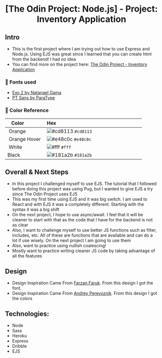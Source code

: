 <h1 align="center">
[The Odin Project: Node.js] - Project: Inventory Application
</h1>

## Intro

-   This is the first project where I am trying out how to use Express and Node.js. Using EJS was great since I learned that you can create html from the backend! I had no idea
-   You can find more on the project here: [The Odin Project - Inventory Application](https://www.theodinproject.com/paths/full-stack-javascript/courses/nodejs/lessons/inventory-application)

### 📗 Fonts used

-   [Exo 2 by Natanael Gama](https://fonts.google.com/specimen/Exo+2#standard-styles)
-   [PT Sans by ParaType](https://fonts.google.com/specimen/PT+Sans?query=PT+)

### 🎨 Color Reference

|  Color            |  Hex                                                                 |
| ----------------- | -------------------------------------------------------------------- |
|  Orange           |  ![#cd8113](https://via.placeholder.com/10/cd8113?text=+) `#cd8113`  |
|  Orange Hover     |  ![#e48c0c](https://via.placeholder.com/10/e48c0c?text=+) `#e48c0c`  |
|  White            |  ![#fff](https://via.placeholder.com/10/fff?text=+) `#fff`           |
| Black             |  ![#181a2b](https://via.placeholder.com/10/181a2b?text=+) `#181a2b`  |

## Overall & Next Steps

-   In this project I challenged myself to use EJS. The tutorial that I followed before doing this project was using Pug, but I wanted to give EJS a try since The Odin Project uses EJS
-   This was my first time using EJS and it was big switch. I am used to React and with EJS it was a completely different. Starting with the syntax it was a big shift
-   On the next project, I hope to use async/await. I feel that it will be cleaner to start with that as the code that I have for the backend is not as clear
-   Also, I want to challenge myself to use better JS functions such as filter, includes, etc. All of these are functions that are available and can do a lot if use wisely. On the next project I am going to use them
-   Also, want to practice using nullish coalescing!
-   Mostly want to practice writing cleaner JS code by taking advantage of all the features

## Design

-   Design Inspiration Came From [Farzan Faruk](https://dribbble.com/shots/15741690-VR-Store-Website-concept). From this design I got the font.
-   Design Inspiration Came From [Andrey Perevoznik](https://dribbble.com/shots/15710860-Game-Store-Streaming-App/attachments/7510790?mode=media). From this design I got the colors

## Technologies:

-   Node
-   Sass
-   Heroku
-   Express
-   Dribble
-   EJS
